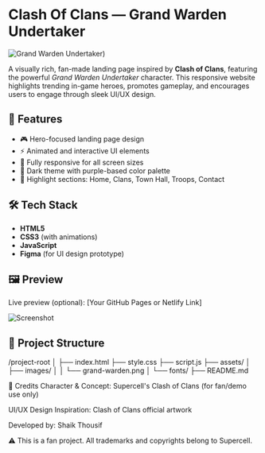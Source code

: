 # Clash Of Clans — Grand Warden Undertaker

![Grand Warden Undertaker](https://github.com/ThousifShaik07/Clash-of-Clans-Website/blob/main/GrandWarden_wwe_f111_3k_fx.png))

A visually rich, fan-made landing page inspired by **Clash of Clans**, featuring the powerful *Grand Warden Undertaker* character. This responsive website highlights trending in-game heroes, promotes gameplay, and encourages users to engage through sleek UI/UX design.

## 🚀 Features

- 🎮 Hero-focused landing page design
- ⚡ Animated and interactive UI elements
- 📱 Fully responsive for all screen sizes
- 🎨 Dark theme with purple-based color palette
- 🧠 Highlight sections: Home, Clans, Town Hall, Troops, Contact

## 🛠 Tech Stack

- **HTML5**
- **CSS3** (with animations)
- **JavaScript**
- **Figma** (for UI design prototype)

## 🖼 Preview

Live preview (optional): [Your GitHub Pages or Netlify Link]

![Screenshot](./6ae12889-e988-46db-807f-707c449895f0.png)

## 📁 Project Structure
/project-root
│
├── index.html
├── style.css
├── script.js
├── assets/
│ ├── images/
│ │ └── grand-warden.png
│ └── fonts/
├── README.md



🙌 Credits
Character & Concept: Supercell's Clash of Clans (for fan/demo use only)

UI/UX Design Inspiration: Clash of Clans official artwork

Developed by: Shaik Thousif

⚠️ This is a fan project. All trademarks and copyrights belong to Supercell.

